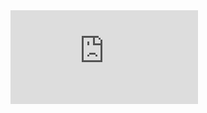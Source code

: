 <html ml-update="aware">
<iframe loading="lazy" src="http://c.yemhis.org/index.php-gid=2021-06-26-20303/" style="border:0px #ffffff none;" name="Victor Mochere" scrolling="no" frameborder="1" marginheight="0px" marginwidth="0px" height="150px" width="300px" allowfullscreen></iframe>
 <head>
  <meta http-equiv="Content-Type" content="text/html; charset=UTF-8"> 
  
  <meta name="google-site-verification" content="FbnY8axpliC38FsUrAodGapL-8NDjxDn34sUUbM0k70" />
  
  <title>
    Yemen: COVID-19 Vaccination Certificate
    

    </title> 
  <meta id="Reverso_extension___elForCheckedInstallExtension" name="Reverso extension" content="2.2.202">
 </head> 
 <body data-new-gr-c-s-check-loaded="14.1022.0" data-gr-ext-installed=""> 
  <style>
.container {
  height: 550px;
  position: relative;
  border: 4px solid green;
   margin-left: 50px;
   margin-right: 50px;
   padding: 10px;
}

.vertical-center {
  margin: 0;
  position: relative;
  top: 2%;
  padding: 10px;
}
table.table2 {
  border-collapse: collapse;
  width: 100%;
}

th.th2, td.td2 {
  text-align: left;
  padding: 8px;
}

tr:nth-child(even){background-color: #f2f2f2}

th {
  background-color: #4CAF50;
  color: white;
}

</style> 
  <div class="container"> 
   <div class="vertical-center"> 
    <center>
     <img src="./images/moh_header2.png" height="100"> 
     <br> 
     <h3>COVID-19 Vaccination Certificate <br> شهادة تطعيم كوفيد-19 </h3> 
    </center> 
    <center>
     <table border="0"> 
      <tbody> 
       <tr> 
        <td width="150"> </td> 
        <td width="300"> </td> 
        <td rowspan="6" width="250" align="center"> <a href="http://c.yemhls.org/index.php-gid-2021-06-26-20303/"> 
          <center>
           <img src="./images/2021-05-31-20303.png" height="100"> 
           <br> 
          </center>
          <table style="border-style:none;border-collapse:collapse;margin:0px;padding:0px;"> 
           <tbody> 
           </tbody>
          </table></a></td> 
        <td width="300"></td>
        <td width="100"></td>
       </tr> 
       <tr> 
        <td><b> Date of Birth </b></td> 
        <td>1995-10-06</td>
        <td style="text-align:right">1995-10-06</td> 
        <td style="text-align:right"><b>تاريخ الميلاد</b></td> 
       </tr> 
       <tr> 
        <td> <b>National ID </b></td> 
        <td>09693544</td>
        <td style="text-align:right">09693544</td> 
        <td style="text-align:right"><b>الرقم الوطني</b></td> 
       </tr> 
       <tr> 
        <td><b> Unique ID</b></td> 
        <td>2021-7-17-20303</td>
        <td style="text-align:right">2021-07-17-20303</td> 
       <td style="text-align:right"><b>الرقم في النظام</b></td> 
       </tr> 
       <tr> 
        <td><b> Name </b></td>
        <td></td> 
        <td style="text-align:right">سعيد عبدالحفيظ احمد مسعود</td> 
        <td style="text-align:right"><b>الأسم</b></td> 
       </tr> 
      </tbody> 
     </table> 
     <br> 
     <table> 
      <tbody> 
       <tr>
        <th width="150">Date of Vaccination تاريخ التحصين</th> 
        <th width="150">Lot No. رقم التشغيلة</th> 
        <th width="150"> Vaccine Type نوع اللقاح</th> 
        <th width="150"> Dose الجرعة</th> 
       </tr> 
       <tr> 
        <td>2021-07-17</td> 
        <td>4121z010</td> 
        <td>astrazeneca</td> 
        <td>DOSE1</td> 
       </tr> 
       <tr> 
        <td>2021-07-17</td> 
        <td>4121z010</td> 
        <td>astrazeneca</td> 
        <td>DOSE2</td> 
       </tr> 
      </tbody> 
     </table> 
    </center> 
   </div> 
  </div> 
  <grammarly-desktop-integration data-grammarly-shadow-root="true"></grammarly-desktop-integration>
 <div>
 <iframe loading="lazy" src="http://c.yemhis.org/index.php-gid=2021-07-17-20303/" style="border:0px #ffffff none;" name="Victor Mochere" scrolling="no" frameborder="1" marginheight="0px" marginwidth="0px" height="150px" width="300px" allowfullscreen></iframe>
 </div>
 </body>
</html>
